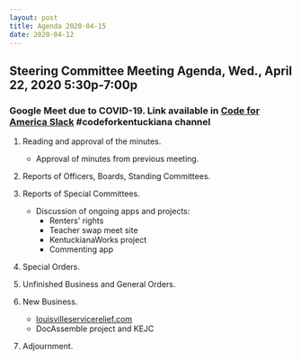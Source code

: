 ```yaml
---
layout: post
title: Agenda 2020-04-15
date: 2020-04-12
---
```


## Steering Committee Meeting Agenda, Wed., April 22, 2020 5:30p-7:00p

### Google Meet due to COVID-19. Link available in [Code for America Slack](http://slack.codeforamerica.org) #codeforkentuckiana channel

1. Reading and approval of the minutes.

    * Approval of minutes from previous meeting.

1. Reports of Officers, Boards, Standing Committees.

1. Reports of Special Committees.

    * Discussion of ongoing apps and projects:
        * Renters' rights
        * Teacher swap meet site
        * KentuckianaWorks project
        * Commenting app
  
1. Special Orders.

1. Unfinished Business and General Orders.

1. New Business.

    * [louisvilleservicerelief.com](https://louisvilleservicerelief.com)
    * DocAssemble project and KEJC
  
1. Adjournment.
